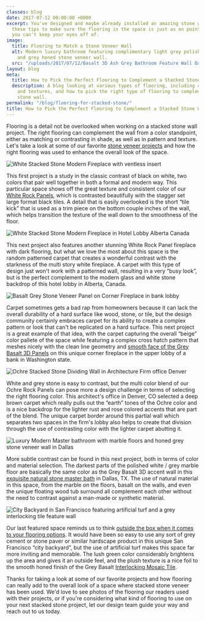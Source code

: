 ```yaml
---
classes: blog
date: 2017-07-12 00:00:00 +0000
excerpt: You've designed and maybe already installed an amazing stone wall, now use
  these tips to make sure the flooring in the space is just as on point as the wall
  you can't keep your eyes off of.
image:
  title: Flooring to Match a Stone Veneer Wall
  alt: Modern luxury bathroom featuring complimentary light grey polished marble flooring
    and grey honed stone veneer wall.
  src: "/uploads/2017/07/12/Basalt 3D Ash Grey Bathroom Feature Wall Dallas.jpg"
layout: blog
meta:
  title: How to Pick the Perfect Flooring to Complement a Stacked Stone Wall
  description: A blog looking at various types of flooring, including colors, patterns,
    and textures, and how to pick the right type of flooring to complement a stacked
    stone wall.
permalink: "/blog/flooring-for-stacked-stone/"
title: How to Pick the Perfect Flooring to Complement a Stacked Stone Wall
---
```



Flooring is a detail not be overlooked when working on a stacked stone wall project.  The right flooring  can complement the wall from a color standpoint, either as matching or contrasting in shade, as well as in pattern and texture.  Let's take a look at some of our favorite [stone veneer projects](https://www.norstoneusa.com/gallery/project/) and how the right flooring was used to enhance the overall look of the space.

![White Stacked Stone Modern Fireplace with ventless insert](/uploads/2017/07/12/White%20Stacked%20Stone%20Modern%20Fireplace.jpg)

This first project is a study in the classic contrast of black on white, two colors that pair well together in both a formal and modern way.  This particular space shows off the great texture and consistent color of our [White Rock Panels](https://www.norstoneusa.com/products/rock-panels/white/), which is contrasted beautifully with the stagger set large format black tiles.  A detail that is easily overlooked is the short “tile kick” that is used as a trim piece on the bottom couple inches of the wall, which helps transition the texture of the wall down to the smoothness of the floor.

![White Stacked Stone Modern Fireplace in Hotel Lobby Alberta Canada](/uploads/2017/07/12/White%20Stone%20Veneer%20Hotel%20Lobby%20Fireplace%20Alberta.jpg)

This next project also features another stunning White Rock Panel fireplace with dark flooring, but what we love the most about this space is the random patterned carpet that creates a wonderful contrast with the starkness of the multi story white fireplace.  A carpet with this type of design just won't work with a patterned wall, resulting in a very “busy look”, but is the perfect complement to the modern glass and white stone backdrop of this hotel lobby in Alberta, Canada.

![Basalt Grey Stone Veneer Panel on Corner Fireplace in bank lobby](/uploads/2017/07/12/Basalt%203D%20Ash%20Grey%20Corner%20Fireplace%20Washington.jpg)

Carpet sometimes gets a bad rap from homeowners because it can lack the overall durability of a hard surface like wood, stone, or tile, but the design community certainly embraces carpet for its ability to create a complex pattern or look that can't be replicated on a hard surface.  This next project is a great example of that idea, with the carpet capturing the overall “beige” color pallete of the space while featuring a complex cross hatch pattern that meshes nicely with the clean line geometry and [smooth face of the Grey Basalt 3D Panels](https://www.norstoneusa.com/blog/design-trends-when-it-comes-to-stone-smooth-is-in/) on this unique corner fireplace in the upper lobby of a bank in Washington state.

![Ochre Stacked Stone Dividing Wall in Architecture Firm office Denver](/uploads/2017/07/12/Ochre%20Stacked%20Stone%20Office%20Wall%20Denver.jpg)

White and grey stone is easy to contrast, but the multi color blend of our Ochre Rock Panels can pose more a design challenge in terms of selecting the right flooring color.  This architect's office in Denver, CO selected a deep brown carpet which really pulls out the “earth” tones of the Ochre color and is a nice backdrop for the lighter rust and rose colored accents that are part of the blend.  The unique carpet border around this partial wall which separates two spaces in the firm's lobby also helps to create that division through the use of contrasting color with the lighter carpet abutting it.

![Luxury Modern Master bathroom with marble floors and honed grey stone veneer wall in Dallas](/uploads/2017/07/12/Basalt%203D%20Ash%20Grey%20Bathroom%20Feature%20Wall%20Dallas-1.jpg)

More subtle contrast can be found in this next project, both in terms of color and material selection.  The darkest parts of the polished white / grey marble floor are basically the same color as the Grey Basalt 3D accent wall in this [exquisite natural stone master bath](https://www.norstoneusa.com/blog/natural-stone-bathrooms-designing-norstone-series/) in Dallas, TX.  The use of natural material in this space, from the marble on the floors, basalt on the walls, and even the unique floating wood tub surround all complement each other without the need to contrast against a man-made or synthetic material.

![City Backyard in San Francisco featuring artificial turf and a grey interlocking tile feature wall](/uploads/2017/07/12/Basalt%20Interlocking%20Ash%20Grey%20San%20Francisco%20Patio.jpg)

Our last featured space reminds us to think [outside the box when it comes to your flooring options](https://www.norstoneusa.com/blog/outside-the-box-stone-design-ideas-for-your-next-remodel-or-new-build/).  It would have been so easy to use any sort of grey cement or stone paver or similar hardscape product in this unique San Francisco “city backyard”, but the use of artificial turf makes this space far more inviting and memorable.  The lush green color considerably brightens up the area and gives it an outside feel, and the plush texture is a nice foil to the smooth honed finish of the Grey Basalt [Interlocking Mosaic Tile](/blog/mosaic-tile-backsplash-norstone-designer-series/).

Thanks for taking a look at some of our favorite projects and how flooring can really add to the overall look of a space where stacked stone veneer has been used.  We'd love to see photos of the flooring our readers used with their projects, or if you're considering what kind of flooring to use on your next stacked stone project, let our design team guide your way and reach out to us today.
